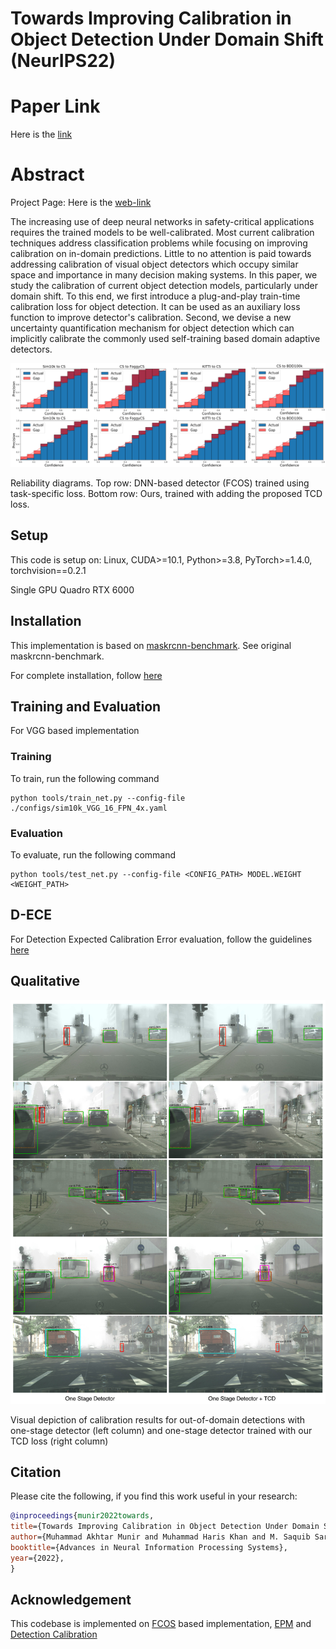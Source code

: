 # Towards Improving Calibration in Object Detection Under Domain Shift (NeurIPS22)

# Paper Link
Here is the [link](https://openreview.net/pdf?id=a7YeDeacHpL)

# Abstract
Project Page: Here is the [web-link](http://im.itu.edu.pk/towards-improving-calibration/)

The increasing use of deep neural networks in safety-critical applications requires the trained models to be well-calibrated. Most current calibration techniques address classification problems while focusing on improving calibration on in-domain predictions. Little to no attention is paid towards addressing calibration of visual object detectors which occupy similar space and importance in many decision making systems. In this paper, we study the calibration of current object detection models, particularly under domain shift. To this end, we first introduce a  plug-and-play train-time calibration loss for object detection. It can be used as an auxiliary loss function to improve detector's calibration. Second, we devise a new uncertainty quantification mechanism for object detection which can implicitly calibrate the commonly used self-training based domain adaptive detectors.

![alt text](https://github.com/akhtarvision/tcd_calib/blob/main/fig1-a_img.png)

Reliability diagrams. Top row: DNN-based detector (FCOS) trained using task-specific loss. Bottom row: Ours, trained with adding the proposed TCD loss.

## Setup

This code is setup on:
Linux, CUDA>=10.1, Python>=3.8, PyTorch>=1.4.0, torchvision==0.2.1

Single GPU Quadro RTX 6000

## Installation

This implementation is based on [maskrcnn-benchmark](https://github.com/facebookresearch/maskrcnn-benchmark). See original maskrcnn-benchmark.

For complete installation, follow [here](INSTALL.md)

## Training and Evaluation
For VGG based implementation

### Training

To train, run the following command
```
python tools/train_net.py --config-file ./configs/sim10k_VGG_16_FPN_4x.yaml
```

### Evaluation
To evaluate, run the following command
```
python tools/test_net.py --config-file <CONFIG_PATH> MODEL.WEIGHT <WEIGHT_PATH>
```

## D-ECE 

For Detection Expected Calibration Error evaluation, follow the guidelines [here](https://pypi.org/project/netcal/)

## Qualitative

![alt text](https://github.com/akhtarvision/tcd_calib/blob/main/calib_qual.jpg)

Visual depiction of calibration results for out-of-domain detections with one-stage detector (left column) and one-stage detector trained with our TCD loss (right column)

## Citation

Please cite the following, if you find this work useful in your research:
```bibtex
@inproceedings{munir2022towards,
title={Towards Improving Calibration in Object Detection Under Domain Shift},
author={Muhammad Akhtar Munir and Muhammad Haris Khan and M. Saquib Sarfraz and Mohsen Ali},
booktitle={Advances in Neural Information Processing Systems},
year={2022},
}
```

## Acknowledgement

This codebase is implemented on [FCOS](https://github.com/tianzhi0549/FCOS) based implementation, [EPM](https://github.com/chengchunhsu/EveryPixelMatters) and [Detection Calibration](https://pypi.org/project/netcal/)


